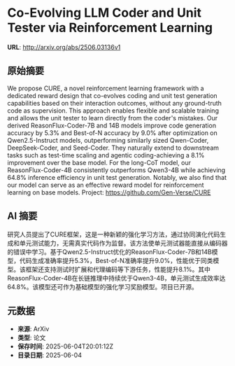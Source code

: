# Co-Evolving LLM Coder and Unit Tester via Reinforcement Learning

**URL**: http://arxiv.org/abs/2506.03136v1

## 原始摘要

We propose CURE, a novel reinforcement learning framework with a dedicated
reward design that co-evolves coding and unit test generation capabilities
based on their interaction outcomes, without any ground-truth code as
supervision. This approach enables flexible and scalable training and allows
the unit tester to learn directly from the coder's mistakes. Our derived
ReasonFlux-Coder-7B and 14B models improve code generation accuracy by 5.3% and
Best-of-N accuracy by 9.0% after optimization on Qwen2.5-Instruct models,
outperforming similarly sized Qwen-Coder, DeepSeek-Coder, and Seed-Coder. They
naturally extend to downstream tasks such as test-time scaling and agentic
coding-achieving a 8.1% improvement over the base model. For the long-CoT
model, our ReasonFlux-Coder-4B consistently outperforms Qwen3-4B while
achieving 64.8% inference efficiency in unit test generation. Notably, we also
find that our model can serve as an effective reward model for reinforcement
learning on base models. Project: https://github.com/Gen-Verse/CURE


## AI 摘要

研究人员提出了CURE框架，这是一种新颖的强化学习方法，通过协同演化代码生成和单元测试能力，无需真实代码作为监督。该方法使单元测试器能直接从编码器的错误中学习。基于Qwen2.5-Instruct优化的ReasonFlux-Coder-7B和14B模型，代码生成准确率提升5.3%，Best-of-N准确率提升9.0%，性能优于同类模型。该框架还支持测试时扩展和代理编码等下游任务，性能提升8.1%。其中ReasonFlux-Coder-4B在长链推理中持续优于Qwen3-4B，单元测试生成效率达64.8%。该模型还可作为基础模型的强化学习奖励模型。项目已开源。

## 元数据

- **来源**: ArXiv
- **类型**: 论文
- **保存时间**: 2025-06-04T20:01:12Z
- **目录日期**: 2025-06-04
